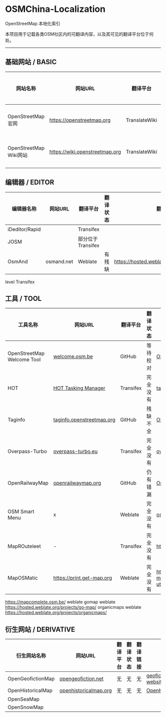# OSMChina-Localization

OpenStreetMap 本地化索引

本项目用于记载各类OSM社区内的可翻译内容，以及其可见的翻译平台位于何处。

----------

## 基础网站 / BASIC

<!-- MARKDOWN_TABLE_BASIC BEGIN-->
<!-- WARNING: ALL TABLE ARE MAINTAINED BY PROGRAMME, YOU SHOULD ADD DATA TO COLLECTION JSON -->
| 网站名称 | 网站URL | 翻译平台 | 翻译状态 | 翻译链接 | 代码仓库 | OSMWiki页面 | OSMChina参与成员 |
| - | - | - | - | - | - | - | - |
| OpenStreetMap 官网 | https://openstreetmap.org | TranslateWiki | 等待校对 |  |  |  | 众多 |
| OpenStreetMap Wiki网站 | https://wiki.openstreetmap.org | TranslateWiki | 基本完善 |  |  |  | 众多 |

<!-- MARKDOWN_TABLE_BASIC END-->

## 编辑器 / EDITOR

<!-- MARKDOWN_TABLE_EDITOR BEGIN-->
<!-- WARNING: ALL TABLE ARE MAINTAINED BY PROGRAMME, YOU SHOULD ADD DATA TO COLLECTION JSON -->
| 编辑器名称 | 网站URL | 翻译平台 | 翻译状态 | 翻译链接 | 代码仓库 | OSMWiki页面 | OSMChina参与成员 |
|-|-|-|-|-|-|-|-|
| iDeditor/Rapid | | Transifex | | | | | 众多 |
| JOSM | | 部分位于Transifex | | | | | 众多 |
| OsmAnd | osmand.net | Weblate | 有残缺 | https://hosted.weblate.org/projects/osmand/ | https://github.com/osmandapp/OsmAnd | x | x |
level Transifex
<!-- MARKDOWN_TABLE_EDITOR END-->

## 工具 / TOOL

| 工具名称 | 网站URL | 翻译平台 | 翻译状态 | 翻译链接 | 代码仓库 | OSMWiki页面 | OSMChina参与成员 |
|-|-|-|-|-|-|-|-|
| OpenStreetMap Welcome Tool | [welcome.osm.be](https://welcome.osm.be) | GitHub | 等待校对 | [OSMChina/osm-welcome-tool](https://github.com/OSMChina/osm-welcome-tool) | [osmbe/osm-welcome-tool](https://github.com/osmbe/osm-welcome-tool) | 暂无 | [@快乐的老鼠宝宝](https://github.com/LaoshuBaby) |
| HOT | [HOT Tasking Manager](https://tasks.hotosm.org/) | Transifex | 完全没有 | [tasking-manager](https://www.transifex.com/hotosm/tasking-manager/dashboard/) | [hotosm/tasking-manager](https://github.com/hotosm/tasking-manager) | [[[Humanitarian_OSM_Team]]](https://wiki.openstreetmap.org/wiki/Humanitarian_OSM_Team) | 暂无 |
| Taginfo | [taginfo.openstreetmap.org](https://taginfo.openstreetmap.org) | GitHub | 残缺不全 | [OSMChina/taginfo](https://github.com/OSMChina/taginfo) | [taginfo/taginfo](https://github.com/taginfo/taginfo) | [[[Taginfo]]](https://wiki.openstreetmap.org/wiki/Taginfo) | [@快乐的老鼠宝宝](https://github.com/LaoshuBaby) |
| Overpass-Turbo | [overpass-turbo.eu](https://overpass-turbo.eu/) | Transifex | 完全没有 | [overpass-turbo](https://www.transifex.com/projects/p/overpass-turbo) | [tyrasd/overpass-turbo](https://github.com/tyrasd/overpass-turbo) | [[[Overpass_turbo]]](https://wiki.openstreetmap.org/wiki/Overpass_turbo) | 暂无 |
| OpenRailwayMap | [openrailwaymap.org](https://openrailwaymap.org) | GitHub | 仍有错漏 | [OpenRailwayMap/OpenRailwayMap](https://github.com/OpenRailwayMap/OpenRailwayMap) | [OpenRailwayMap/OpenRailwayMap](https://github.com/OpenRailwayMap/OpenRailwayMap) | [[[OpenRailwayMap]]](https://wiki.openstreetmap.org/wiki/OpenRailwayMap) | 未知 |
| OSM Smart Menu | x | Weblate | 完全没有 | [osm-smart-menu](https://hosted.weblate.org/engage/osm-smart-menu) | https://github.com/jgpacker/osm-smart-menu | x | 暂无 |
| MapROuteleet | - | Transifex | 完全没有 | https://www.transifex.com/osmlab/maproulette3/ | - | - | - |
| MapOSMatic | https://print.get-map.org | Weblate | 完全没有 | https://translate.get-map.org/engage/maposmatic/?utm_source=widget | - | - | - |

https://mapcomplete.osm.be/ weblate
gomap weblate https://hosted.weblate.org/projects/go-map/
organicmaps weblate https://hosted.weblate.org/projects/organicmaps/

## 衍生网站 / DERIVATIVE

| 衍生网站名称 | 网站URL | 翻译平台 | 翻译状态 | 翻译链接 | 代码仓库 | OSMWiki页面 | OSMChina参与成员 |
|-|-|-|-|-|-|-|-|
| OpenGeofictionMap | [opengeofiction.net](https://opengeofiction.net) | 无 | 无 | 无 | [geofictician/opengeofiction-website](https://github.com/geofictician/opengeofiction-website) | [[[OpenGeofiction]]](https://wiki.openstreetmap.org/wiki/OpenGeofiction) | 无 |
| OpenHistoricalMap | [openhistoricalmap.org](http://www.openhistoricalmap.org) | 无| 无 | 无 | [OpenHistoricalMap](https://github.com/OpenHistoricalMap) | [[[Open_Historical_Map]]](https://wiki.openstreetmap.org/wiki/Open_Historical_Map) | 无 |
| OpenSeaMap | | | | | | | |
| OpenSnowMap | | | | | | | |
